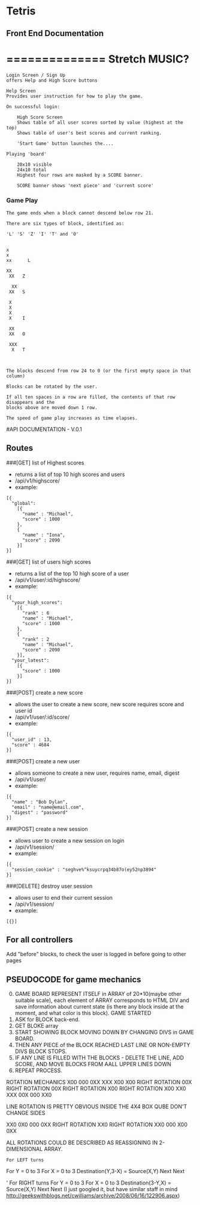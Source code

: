 # Tetris

## Front End Documentation

==============
Stretch MUSIC?
==============


	Login Screen / Sign Up
	offers Help and High Score buttons

	Help Screen
	Provides user instruction for how to play the game.

	On successful login:

		High Score Screen
		Shows table of all user scores sorted by value (highest at the top)
		Shows table of user's best scores and current ranking.

		'Start Game' button launches the....

	Playing 'board'

		20x10 visible
		24x10 total
		Highest four rows are masked by a SCORE banner.

		SCORE banner shows 'next piece' and 'current score'


### Game Play

	The game ends when a block cannot descend below row 21.

	There are six types of block, identified as:

	'L' 'S' 'Z' 'I' 'T' and 'O'


	x
	x
	xx		L

	XX
	 XX   Z

	  XX
	 XX   S

	 X
	 X
	 X
	 X    I

	 XX
	 XX   O

	 XXX
	  X   T



	The blocks descend from row 24 to 0 (or the first empty space in that column)

	Blocks can be rotated by the user.

	If all ten spaces in a row are filled, the contents of that row disappears and the
	blocks above are moved down 1 row.

	The speed of game play increases as time elapses.


#API DOCUMENTATION - V.0.1

## Routes

###[GET] list of Highest scores
- returns a list of top 10 high scores and users
- /api/v1/highscore/
- example:
```
[{
  "global":
    [{
      "name" : "Michael",
      "score" : 1000
    },
    {
      "name" : "Iona",
      "score" : 2090
    }]
}]
```

###[GET] list of users high scores
- returns a list of the top 10 high score of a user
- /api/v1/user/:id/highscore/
- example:
```
[{
  "your_high_scores":
    [{
      "rank" : 6
      "name" : "Michael",
      "score" : 1000
    },
    {
      "rank" : 2
      "name" : "Michael",
      "score" : 2090
    }],
  "your_latest":
    [{
      "score" : 1000
    }]
}]
```

###[POST] create a new score
- allows the user to create a new score, new score requires score and user id
- /api/v1/user/:id/score/
- example:
```
[{
  "user_id" : 13,
  "score" : 4684
}]
```

###[POST] create a new user
- allows someone to create a new user, requires name, email, digest
- /api/v1/user/
- example:
```
[{
  "name" : "Bob Dylan",
  "email" : "name@email.com",
  "digest" : "password"
}]
```

###[POST] create a new session
- allows user to create a new session on login
- /api/v1/session/
- example:
```
[{
  "session_cookie" : "seghve%^ksuycrpq34b87o(ey52np3894"
}]
```

###[DELETE] destroy user session
- allows user to end their current session
- /api/v1/session/
- example:
```
[{}]
```

## For all controllers
Add "before" blocks, to check the user is logged in before going to other pages


## PSEUDOCODE for game mechanics
  0. GAME BOARD REPRESENT ITSELF in ARRAY of 20*10(maybe other suitable scale),
  each element of ARRAY corresponds to HTML DIV and save information about current state
  (is there any block inside at the moment, and what color is this block).
  GAME STARTED
  1. ASK for BLOCK back-end.
  2. GET BLOKE array
  3. START SHOWING BLOCK MOVING DOWN BY CHANGING DIVS in GAME BOARD.
  4. THEN ANY PIECE of the BLOCK REACHED LAST LINE OR NON-EMPTY DIVS BLOCK STOPS.
  5. IF ANY LINE IS FILLED WITH THE BLOCKS - DELETE THE LINE, ADD SCORE, AND MOVE BLOCKS FROM AALL UPPER LINES DOWN
  6. REPEAT PROCESS.

  ROTATION MECHANICS
  X00                   000                 0XX                 XXX                 X00
  X00  RIGHT ROTATION   00X  RIGHT ROTATION 00X RIGHT ROTATION  X00 RIGHT ROTATION  X00
  XX0                   XXX                 00X                 000                 XX0

  LINE ROTATION IS PRETTY OBVIOUS INSIDE THE 4X4 BOX
  QUBE DON'T CHANGE SIDES

  XX0                0X0                000
  0XX RIGHT ROTATION XX0 RIGHT ROTATION XX0
  000                X00                0XX

  ALL ROTATIONS COULD BE DESCRIBED AS REASSIGNING IN 2-DIMENSIONAL ARRAY.

    For LEFT turns
For Y = 0 to 3
    For X = 0 to 3
        Destination(Y,3-X) = Source(X,Y)
    Next
Next

' For RIGHT turns
For Y = 0 to 3
    For X = 0 to 3
        Destination(3-Y,X) = Source(X,Y)
    Next
Next
(I just googled it, but have similar staff in mind http://geekswithblogs.net/cwilliams/archive/2008/06/16/122906.aspx)



